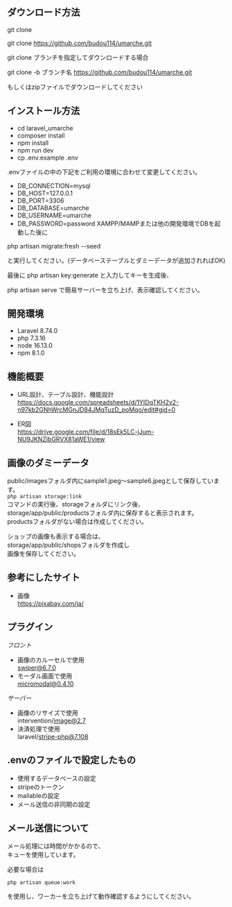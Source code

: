 
## ダウンロード方法
git clone

git clone https://github.com/budou114/umarche.git

git clone ブランチを指定してダウンロードする場合

git clone -b ブランチ名 https://github.com/budou114/umarche.git

もしくはzipファイルでダウンロードしてください

## インストール方法
- cd laravel_umarche
- composer install
- npm install
- npm run dev
- cp .env.example .env

.envファイルの中の下記をご利用の環境に合わせて変更してください。

- DB_CONNECTION=mysql
- DB_HOST=127.0.0.1
- DB_PORT=3306
- DB_DATABASE=umarche
- DB_USERNAME=umarche
- DB_PASSWORD=password
XAMPP/MAMPまたは他の開発環境でDBを起動した後に

php artisan migrate:fresh --seed

と実行してください。(データベーステーブルとダミーデータが追加されればOK)

最後に php artisan key:generate と入力してキーを生成後、

php artisan serve で簡易サーバーを立ち上げ、表示確認してください。

## 開発環境
- Laravel 8.74.0
- php 7.3.16
- node 16.13.0
- npm  8.1.0

## 機能概要  
- URL設計、テーブル設計、機能設計  
https://docs.google.com/spreadsheets/d/1YIDqTKH2v2-n97kb2GNhWrcMGnJD84JMqTuzD_poMqo/edit#gid=0

- ER図  
https://drive.google.com/file/d/18sEk5LC-jJum-NU9JKNZibGRVX81aWE1/view
## 画像のダミーデータ
public/imagesフォルダ内にsample1.jpeg～sample6.jpegとして保存しています。  
```php artisan storage:link```  
コマンドの実行後、storageフォルダにリンク後、  
storage/app/public/productsフォルダ内に保存すると表示されます。  
productsフォルダがない場合は作成してください。

ショップの画像も表示する場合は、  
storage/app/public/shopsフォルダを作成し  
画像を保存してください。

## 参考にしたサイト
- 画像  
https://pixabay.com/ja/

## プラグイン  
*フロント*  
- 画像のカルーセルで使用  
swiper@6.7.0
- モーダル画面で使用  
micromodal@0.4.10  

*サーバー*  
- 画像のリサイズで使用  
intervention/image@2.7
- 決済処理で使用  
laravel/stripe-php@7.108  

## .envのファイルで設定したもの
- 使用するデータベースの設定
- stripeのトークン
- mailableの設定
- メール送信の非同期の設定

## メール送信について
メール処理には時間がかかるので、  
キューを使用しています。

必要な場合は
```
php artisan queue:work
```
を使用し、ワーカーを立ち上げて動作確認するようにしてください。

